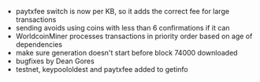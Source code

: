 * paytxfee switch is now per KB, so it adds the correct fee for large transactions
* sending avoids using coins with less than 6 confirmations if it can
* WorldcoinMiner processes transactions in priority order based on age of dependencies
* make sure generation doesn't start before block 74000 downloaded
* bugfixes by Dean Gores
* testnet, keypoololdest and paytxfee added to getinfo
